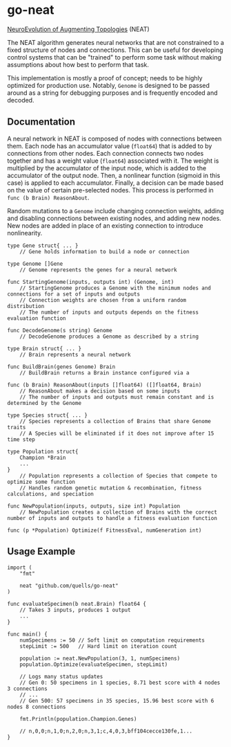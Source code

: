 # go-neat

[NeuroEvolution of Augmenting Topologies](https://en.wikipedia.org/wiki/Neuroevolution_of_augmenting_topologies) (NEAT)

The NEAT algorithm generates neural networks that are not constrained to a fixed structure of nodes and connections. This can be useful for developing control systems that can be "trained" to perform some task without making assumptions about how best to perform that task.

This implementation is mostly a proof of concept; needs to be highly optimized for production use. Notably, `Genome` is designed to be passed around as a string for debugging purposes and is frequently encoded and decoded.

## Documentation

A neural network in NEAT is composed of nodes with connections between them. Each node has an accumulator value (`float64`) that is added to by connections from other nodes. Each connection connects two nodes together and has a weight value (`float64`) associated with it. The weight is multiplied by the accumulator of the input node, which is added to the accumulator of the output node. Then, a nonlinear function (sigmoid in this case) is applied to each accumulator. Finally, a decision can be made based on the value of certain pre-selected nodes. This process is performed in `func (b Brain) ReasonAbout`.

Random mutations to a `Genome` include changing connection weights, adding and disabling connections between existing nodes, and adding new nodes. New nodes are added in place of an existing connection to introduce nonlinearity.

```golang
type Gene struct{ ... }
    // Gene holds information to build a node or connection

type Genome []Gene
    // Genome represents the genes for a neural network

func StartingGenome(inputs, outputs int) (Genome, int)
    // StartingGenome produces a Genome with the minimum nodes and connections for a set of inputs and outputs
    // Connection weights are chosen from a uniform random distribution
    // The number of inputs and outputs depends on the fitness evaluation function

func DecodeGenome(s string) Genome
    // DecodeGenome produces a Genome as described by a string
```

```golang
type Brain struct{ ... }
    // Brain represents a neural network

func BuildBrain(genes Genome) Brain
    // BuildBrain returns a Brain instance configured via a 

func (b Brain) ReasonAbout(inputs []float64) ([]float64, Brain)
    // ReasonAbout makes a decision based on some inputs
    // The number of inputs and outputs must remain constant and is determined by the Genome
```

```golang
type Species struct{ ... }
    // Species represents a collection of Brains that share Genome traits
    // A Species will be eliminated if it does not improve after 15 time step

type Population struct{
    Champion *Brain
    ...
}
    // Population represents a collection of Species that compete to optimize some function
    // Handles random genetic mutation & recombination, fitness calculations, and speciation

func NewPopulation(inputs, outputs, size int) Population
    // NewPopulation creates a collection of Brains with the correct number of inputs and outputs to handle a fitness evaluation function

func (p *Population) Optimize(f FitnessEval, numGeneration int)
```

## Usage Example

```golang
import (
    "fmt"
    
    neat "github.com/quells/go-neat"
)

func evaluateSpecimen(b neat.Brain) float64 {
    // Takes 3 inputs, produces 1 output
    ...
}

func main() {
    numSpecimens := 50 // Soft limit on computation requirements
    stepLimit := 500   // Hard limit on iteration count
    
    population := neat.NewPopulation(3, 1, numSpecimens)
    population.Optimize(evaluateSpecimen, stepLimit)
    
    // Logs many status updates
    // Gen 0: 50 specimens in 1 species, 8.71 best score with 4 nodes 3 connections
    // ...
    // Gen 500: 57 specimens in 35 species, 15.96 best score with 6 nodes 8 connections
    
    fmt.Println(population.Champion.Genes)
    
    // n,0,0;n,1,0;n,2,0;n,3,1;c,4,0,3,bff104cecce130fe,1...
}
```